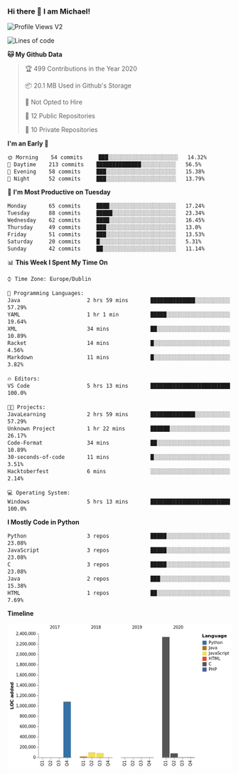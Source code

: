 ### Hi there 👋 I am Michael!

![Profile Views V2](https://komarev.com/ghpvc/?username=AppDevMichael)

<!--START_SECTION:waka-->
![Lines of code](https://img.shields.io/badge/From%20Hello%20World%20I%27ve%20Written-11.8%20million%20lines%20of%20code-blue)

**🐱 My Github Data** 

> 🏆 499 Contributions in the Year 2020
 > 
> 📦 20.1 MB Used in Github's Storage 
 > 
> 🚫 Not Opted to Hire
 > 
> 📜 12 Public Repositories
 > 
> 🔑 10 Private Repositories 

**I'm an Early 🐤** 

```text
🌞 Morning    54 commits     ███░░░░░░░░░░░░░░░░░░░░░░   14.32% 
🌆 Daytime    213 commits    ██████████████░░░░░░░░░░░   56.5% 
🌃 Evening    58 commits     ███░░░░░░░░░░░░░░░░░░░░░░   15.38% 
🌙 Night      52 commits     ███░░░░░░░░░░░░░░░░░░░░░░   13.79%

```
📅 **I'm Most Productive on Tuesday** 

```text
Monday       65 commits     ████░░░░░░░░░░░░░░░░░░░░░   17.24% 
Tuesday      88 commits     █████░░░░░░░░░░░░░░░░░░░░   23.34% 
Wednesday    62 commits     ████░░░░░░░░░░░░░░░░░░░░░   16.45% 
Thursday     49 commits     ███░░░░░░░░░░░░░░░░░░░░░░   13.0% 
Friday       51 commits     ███░░░░░░░░░░░░░░░░░░░░░░   13.53% 
Saturday     20 commits     █░░░░░░░░░░░░░░░░░░░░░░░░   5.31% 
Sunday       42 commits     ██░░░░░░░░░░░░░░░░░░░░░░░   11.14%

```


📊 **This Week I Spent My Time On** 

```text
⌚︎ Time Zone: Europe/Dublin

💬 Programming Languages: 
Java                     2 hrs 59 mins       ██████████████░░░░░░░░░░░   57.29% 
YAML                     1 hr 1 min          █████░░░░░░░░░░░░░░░░░░░░   19.64% 
XML                      34 mins             ██░░░░░░░░░░░░░░░░░░░░░░░   10.89% 
Racket                   14 mins             █░░░░░░░░░░░░░░░░░░░░░░░░   4.56% 
Markdown                 11 mins             █░░░░░░░░░░░░░░░░░░░░░░░░   3.82%

🔥 Editors: 
VS Code                  5 hrs 13 mins       █████████████████████████   100.0%

🐱‍💻 Projects: 
JavaLearning             2 hrs 59 mins       ██████████████░░░░░░░░░░░   57.29% 
Unknown Project          1 hr 22 mins        ██████░░░░░░░░░░░░░░░░░░░   26.17% 
Code-Format              34 mins             ██░░░░░░░░░░░░░░░░░░░░░░░   10.89% 
30-seconds-of-code       11 mins             █░░░░░░░░░░░░░░░░░░░░░░░░   3.51% 
Hacktoberfest            6 mins              ░░░░░░░░░░░░░░░░░░░░░░░░░   2.14%

💻 Operating System: 
Windows                  5 hrs 13 mins       █████████████████████████   100.0%

```

**I Mostly Code in Python** 

```text
Python                   3 repos             █████░░░░░░░░░░░░░░░░░░░░   23.08% 
JavaScript               3 repos             █████░░░░░░░░░░░░░░░░░░░░   23.08% 
C                        3 repos             █████░░░░░░░░░░░░░░░░░░░░   23.08% 
Java                     2 repos             ███░░░░░░░░░░░░░░░░░░░░░░   15.38% 
HTML                     1 repos             ██░░░░░░░░░░░░░░░░░░░░░░░   7.69%

```


**Timeline**

![Chart not found](https://github.com/AppDevMichael/AppDevMichael/blob/master/charts/bar_graph.png) 


<!--END_SECTION:waka-->

